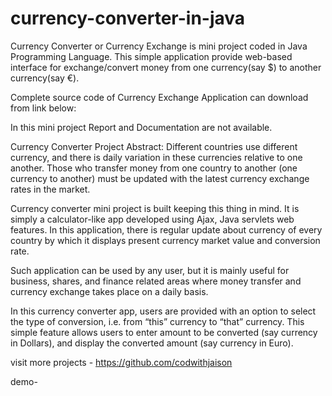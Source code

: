 # currency-converter-in-java

Currency Converter or Currency Exchange is mini project coded in Java Programming Language.
This simple application provide web-based interface for exchange/convert money from one currency(say $) to another currency(say €).

Complete source code of Currency Exchange Application can download from link below:

In this mini project Report and Documentation are not available.

Currency Converter Project Abstract:
Different countries use different currency, and there is daily variation in these currencies relative to one another. Those who transfer money from one country to another (one currency to another) must be updated with the latest currency exchange rates in the market.

Currency converter mini project is built keeping this thing in mind. 
It is simply a calculator-like app developed using Ajax, Java servlets web features. 
In this application, there is regular update about currency of every country by which it displays present currency market value and conversion rate.

Such application can be used by any user, but it is mainly useful for business, shares, and finance related areas where money transfer and currency exchange takes place on a daily basis.

In this currency converter app, users are provided with an option to select the type of conversion, i.e. from “this” currency to “that” currency. This simple feature allows users to enter amount to be converted (say currency in Dollars), and display the converted amount (say currency in Euro).



visit more projects - https://github.com/codwithjaison

demo- 


